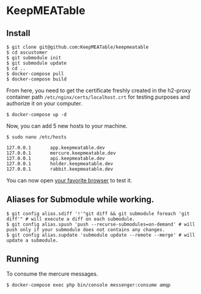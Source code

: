 # KeepMEATable

## Install

```shell
$ git clone git@github.com:KeepMEATable/keepmeatable
$ cd ascustomer
$ git submodule init
$ git submodule update
$ cd ..
$ docker-compose pull
$ docker-compose build
```

From here, you need to get the certificate freshly created in the h2-proxy container path `/etc/nginx/certs/localhost.crt` for testing purposes and authorize it on your computer.

```shell
$ docker-compose up -d
```

Now, you can add 5 new hosts to your machine.

```shell
$ sudo nano /etc/hosts
```

```shell
127.0.0.1       app.keepmeatable.dev
127.0.0.1       mercure.keepmeatable.dev
127.0.0.1       api.keepmeatable.dev
127.0.0.1       holder.keepmeatable.dev
127.0.0.1       rabbit.keepmeatable.dev
```

You can now open [your favorite browser](https://app.keepmeatable.dev) to test it.

## Aliases for Submodule while working.

```shell
$ git config alias.sdiff '!'"git diff && git submodule foreach 'git diff'" # will execute a diff on each submodule.
$ git config alias.spush 'push --recurse-submodules=on-demand' # will push only if your submodule does not contains any changes.
$ git config alias.supdate 'submodule update --remote --merge' # will update a submodule.
```

## Running

To consume the mercure messages.

```shell
$ docker-compose exec php bin/console messenger:consume amqp
```
